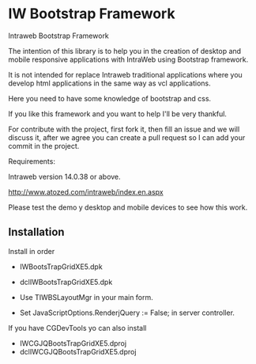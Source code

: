 # IW Bootstrap Framework
Intraweb Bootstrap Framework

The intention of this library is to help you in the creation of desktop and mobile responsive applications with IntraWeb using Bootstrap framework.

It is not intended for replace Intraweb traditional applications where you develop html applications in the same way as vcl applications.

Here you need to have some knowledge of bootstrap and css.

If you like this framework and you want to help I'll be very thankful.

For contribute with the project, first fork it, then fill an issue and we will discuss it, after we agree you can create a pull request so I can add your commit in the project.

Requirements:

Intraweb version 14.0.38 or above.

http://www.atozed.com/intraweb/index.en.aspx

Please test the demo y desktop and mobile devices to see how this work.

## Installation

Install in order

* IWBootsTrapGridXE5.dpk
* dclIWBootsTrapGridXE5.dpk

* Use TIWBSLayoutMgr in your main form.
* Set JavaScriptOptions.RenderjQuery := False; in server controller.

If you have CGDevTools yo can also install

* IWCGJQBootsTrapGridXE5.dproj
* dclIWCGJQBootsTrapGridXE5.dproj

